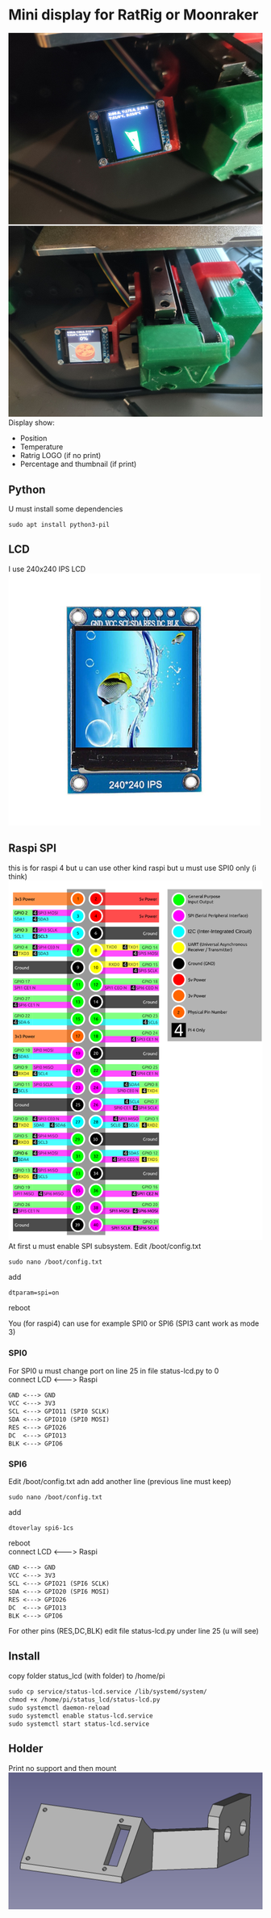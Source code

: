 # Mini display for RatRig or Moonraker
![Status](img/status.jpg)
![Status1](img/status3.jpg)
Display show:
 - Position
 - Temperature
 - Ratrig LOGO (if no print)
 - Percentage and thumbnail (if print)
 
## Python
U must install  some dependencies 
```
sudo apt install python3-pil
```
## LCD
I use 240x240 IPS LCD 
![LCD](img/lcd.jpg)

## Raspi SPI
this is for raspi 4 but u can use other kind raspi  but u must use SPI0 only (i think)
![RASPI](img/rpi4-pinout.png )
At first u must enable SPI subsystem.
Edit /boot/config.txt
```
sudo nano /boot/config.txt
```
add 
```
dtparam=spi=on
```
reboot

You (for raspi4) can use for example SPI0 or SPI6 (SPI3 cant work as mode 3)
### SPI0
For SPI0 u must change port on line 25 in file status-lcd.py to 0  
connect LCD <---> Raspi
```
GND <---> GND
VCC <---> 3V3
SCL <---> GPIO11 (SPI0 SCLK)
SDA <---> GPIO10 (SPI0 MOSI)
RES <---> GPIO26
DC  <---> GPIO13
BLK <---> GPIO6
```
### SPI6
Edit /boot/config.txt adn add another line (previous line must keep)
```
sudo nano /boot/config.txt
```
add 
```
dtoverlay spi6-1cs
```
reboot  
connect LCD <---> Raspi
```
GND <---> GND
VCC <---> 3V3
SCL <---> GPIO21 (SPI6 SCLK)
SDA <---> GPIO20 (SPI6 MOSI)
RES <---> GPIO26
DC  <---> GPIO13
BLK <---> GPIO6
```  

For other pins (RES,DC,BLK) edit file status-lcd.py under line 25 (u will see)

## Install
copy folder status_lcd (with folder) to /home/pi
```
sudo cp service/status-lcd.service /lib/systemd/system/
chmod +x /home/pi/status_lcd/status-lcd.py
sudo systemctl daemon-reload
sudo systemctl enable status-lcd.service
sudo systemctl start status-lcd.service
```

## Holder
Print no support and then mount
![3d](img/3d.png)

